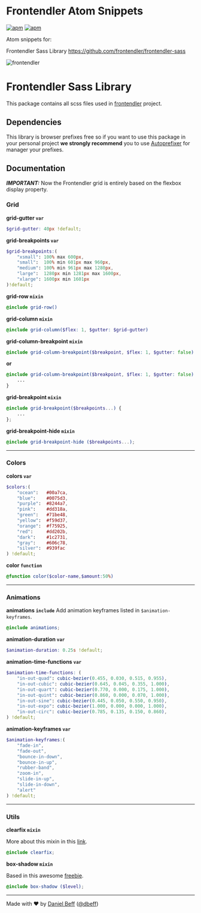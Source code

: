 # Frontendler Atom Snippets

[![apm](https://img.shields.io/apm/v/frontendler-atom-snippets.svg)]()
[![apm](https://img.shields.io/apm/dm/frontendler-atom-snippets.svg)]()

Atom snippets for:

Frontendler Sass Library <https://github.com/frontendler/frontendler-sass>

![frontendler](https://cloud.githubusercontent.com/assets/5122156/23227376/802b7b8a-f917-11e6-8dc3-48272ba6ae4e.png)

# Frontendler Sass Library

This package contains all scss files used in [frontendler](http://frontendler.com.br) project.

## Dependencies

This library is browser prefixes free so if you want to use this package in your personal project **we strongly recommend** you to use [Autoprefixer](https://www.npmjs.com/package/gulp-autoprefixer) for manager your prefixes.

## Documentation

**_IMPORTANT:_** Now the Frontendler grid is entirely based on the flexbox display property.

### Grid

**grid-gutter `var`**

```scss
$grid-gutter: 40px !default;
```

**grid-breakpoints `var`**

```scss
$grid-breakpoints:(
    "xsmall": 100% max 600px,
    "small":  100% min 601px max 960px,
    "medium": 100% min 961px max 1280px,
    "large":  1280px min 1281px max 1600px,
    "xlarge": 1600px min 1601px
)!default;
```

**grid-row `mixin`**

```scss
@include grid-row()
```

**grid-column `mixin`**

```scss
@include grid-column($flex: 1, $gutter: $grid-gutter)
```

**grid-column-breakpoint `mixin`**

```scss
@include grid-column-breakpoint($breakpoint, $flex: 1, $gutter: false)
```

**or**

```scss
@include grid-column-breakpoint($breakpoint, $flex: 1, $gutter: false) {
    ...
}
```

**grid-breakpoint `mixin`**

```scss
@include grid-breakpoint($breakpoints...) {
    ...
};
```

**grid-breakpoint-hide `mixin`**

```scss
@include grid-breakpoint-hide ($breakpoints...);
```

--------------------------------------------------------------------------------

### Colors

**colors `var`**

```scss
$colors:(
    "ocean":   #00a7ca,
    "blue":    #0075d3,
    "purple":  #8244a7,
    "pink":    #dd318a,
    "green":   #71be48,
    "yellow":  #f59d37,
    "orange":  #f75925,
    "red":     #dd202b,
    "dark":    #1c2731,
    "gray":    #606c78,
    "silver":  #939fac
) !default;
```

**color `function`**

```scss
@function color($color-name,$amount:50%)
```

--------------------------------------------------------------------------------

### Animations

**animations `include`** Add animation keyframes listed in `$animation-keyframes`.

```scss
@include animations;
```

**animation-duration `var`**

```scss
$animation-duration: 0.25s !default;
```

**animation-time-functions `var`**

```scss
$animation-time-functions: (
    "in-out-quad": cubic-bezier(0.455, 0.030, 0.515, 0.955),
    "in-out-cubic": cubic-bezier(0.645, 0.045, 0.355, 1.000),
    "in-out-quart": cubic-bezier(0.770, 0.000, 0.175, 1.000),
    "in-out-quint": cubic-bezier(0.860, 0.000, 0.070, 1.000),
    "in-out-sine": cubic-bezier(0.445, 0.050, 0.550, 0.950),
    "in-out-expo": cubic-bezier(1.000, 0.000, 0.000, 1.000),
    "in-out-circ": cubic-bezier(0.785, 0.135, 0.150, 0.860),
) !default;
```

**animation-keyframes `var`**

```scss
$animation-keyframes:(
    "fade-in",
    "fade-out",
    "bounce-in-down",
    "bounce-in-up",
    "rubber-band",
    "zoom-in",
    "slide-in-up",
    "slide-in-down",
    "alert"
) !default;
```

--------------------------------------------------------------------------------

### Utils

**clearfix `mixin`**

More about this mixin in this [link](http://cssmojo.com/latest_new_clearfix_so_far/).

```scss
@include clearfix;
```

**box-shadow `mixin`**

Based in this awesome [freebie](https://medium.com/@Florian/freebie-google-material-design-shadow-helper-2a0501295a2d).

```scss
@include box-shadow ($level);
```

--------------------------------------------------------------------------------

Made with ♥ by [Daniel Beff](http://www.danielbeff.com.br/) ([@dbeff](https://github.com/dbeff))
